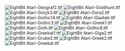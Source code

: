 ![EightBit Atari-Geograf2.ttf](https://github.com/ChoccyHobNob/EightBit-Atari-Fonts/blob/master/G/EightBit%20Atari-Geograf2-sample.png "EightBit Atari-Geograf2.ttf") ![EightBit Atari-Goldhunt.ttf](https://github.com/ChoccyHobNob/EightBit-Atari-Fonts/blob/master/G/EightBit%20Atari-Goldhunt-sample.png "EightBit Atari-Goldhunt.ttf") ![EightBit Atari-Gotyk3.ttf](https://github.com/ChoccyHobNob/EightBit-Atari-Fonts/blob/master/G/EightBit%20Atari-Gotyk3-sample.png "EightBit Atari-Gotyk3.ttf") ![EightBit Atari-Gora2.ttf](https://github.com/ChoccyHobNob/EightBit-Atari-Fonts/blob/master/G/EightBit%20Atari-Gora2-sample.png "EightBit Atari-Gora2.ttf") ![EightBit Atari-Gothic14.ttf](https://github.com/ChoccyHobNob/EightBit-Atari-Fonts/blob/master/G/EightBit%20Atari-Gothic14-sample.png "EightBit Atari-Gothic14.ttf") ![EightBit Atari-Gladiatr.ttf](https://github.com/ChoccyHobNob/EightBit-Atari-Fonts/blob/master/G/EightBit%20Atari-Gladiatr-sample.png "EightBit Atari-Gladiatr.ttf") ![EightBit Atari-Gothic3.ttf](https://github.com/ChoccyHobNob/EightBit-Atari-Fonts/blob/master/G/EightBit%20Atari-Gothic3-sample.png "EightBit Atari-Gothic3.ttf") ![EightBit Atari-Greek1.ttf](https://github.com/ChoccyHobNob/EightBit-Atari-Fonts/blob/master/G/EightBit%20Atari-Greek1-sample.png "EightBit Atari-Greek1.ttf") ![EightBit Atari-Goth.ttf](https://github.com/ChoccyHobNob/EightBit-Atari-Fonts/blob/master/G/EightBit%20Atari-Goth-sample.png "EightBit Atari-Goth.ttf") ![EightBit Atari-Gothic8.ttf](https://github.com/ChoccyHobNob/EightBit-Atari-Fonts/blob/master/G/EightBit%20Atari-Gothic8-sample.png "EightBit Atari-Gothic8.ttf") ![EightBit Atari-Greekat1.ttf](https://github.com/ChoccyHobNob/EightBit-Atari-Fonts/blob/master/G/EightBit%20Atari-Greekat1-sample.png "EightBit Atari-Greekat1.ttf") ![EightBit Atari-Giga2.ttf](https://github.com/ChoccyHobNob/EightBit-Atari-Fonts/blob/master/G/EightBit%20Atari-Giga2-sample.png "EightBit Atari-Giga2.ttf") ![EightBit Atari-Grube2.ttf](https://github.com/ChoccyHobNob/EightBit-Atari-Fonts/blob/master/G/EightBit%20Atari-Grube2-sample.png "EightBit Atari-Grube2.ttf") ![EightBit Atari-Greek2.ttf](https://github.com/ChoccyHobNob/EightBit-Atari-Fonts/blob/master/G/EightBit%20Atari-Greek2-sample.png "EightBit Atari-Greek2.ttf") ![EightBit Atari-Greekat.ttf](https://github.com/ChoccyHobNob/EightBit-Atari-Fonts/blob/master/G/EightBit%20Atari-Greekat-sample.png "EightBit Atari-Greekat.ttf") 